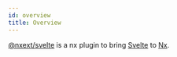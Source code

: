 ```yaml
---
id: overview
title: Overview
---
```


[@nxext/svelte](https://github.com/nxext/nx-extensions/tree/master/packages/svelte) is a nx plugin to bring [Svelte](https://svelte.dev/) to [Nx](https://nx.dev/).
